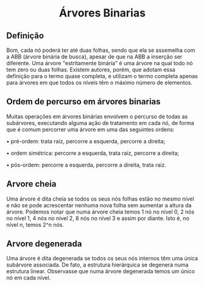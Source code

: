 <h1 align="center">Árvores Binarias</h1>

## Definição
<p>
Bom, cada nó poderá ter até duas folhas, sendo que ela se assemelha com a ABB (árvore binária de busca), apesar de que na ABB a inserção ser diferente.
Uma árvore "estritamente binária" é uma árvore na qual todo nó tem zero ou duas folhas. Existem autores, porém, que adotam essa definição para o termo  quase completa, e utilizam o termo  completa apenas para árvores em que todos os níveis têm o máximo número de elementos.
</p>

## Ordem de percurso em árvores binarias

Muitas operações em árvores binárias envolvem  o percurso de todas as subárvores, executando alguma ação de tratamento em cada nó, de forma que é comum percorrer uma árvore em uma das seguintes ordens:

• pré-ordem: trata raiz, percorre a esquerda, percorre a direita;

• ordem simétrica: percorre a esquerda, trata raiz, percorre a direita;

• pós-ordem: percorre a esquerda, percorre a direita, trata raiz.

## Arvore cheia
Uma árvore é dita cheia se todos os seus nós folhas estão no mesmo nível e não se pode acrescentar nenhuma nova folha sem aumentar a altura da árvore. Podemos notar que numa árvore cheia temos 1 nó no nível 0, 2 nós no nível 1, 4 nós no nível 2, 8 nós no nível 3 e assim por diante. Isto é, no nível n, temos 2^n nós. 

## Arvore degenerada 
Uma árvore é dita degenerada se todos os seus nós internos têm uma única subárvore associada. De fato, a estrutura hierárquica se degenera numa estrutura linear. Observasse que numa árvore degenerada temos um único nó em cada nível. 


